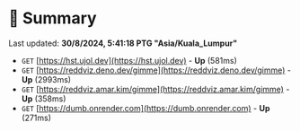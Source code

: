 # 📖 Summary
Last updated: **30/8/2024, 5:41:18 PTG "Asia/Kuala_Lumpur"**

- `GET` [https://hst.ujol.dev](https://hst.ujol.dev) - **Up** (581ms)
- `GET` [https://reddviz.deno.dev/gimme](https://reddviz.deno.dev/gimme) - **Up** (2993ms)
- `GET` [https://reddviz.amar.kim/gimme](https://reddviz.amar.kim/gimme) - **Up** (358ms)
- `GET` [https://dumb.onrender.com](https://dumb.onrender.com) - **Up** (271ms)

